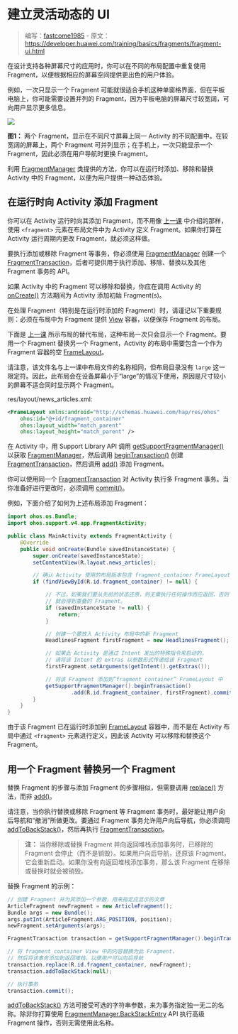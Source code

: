# 建立灵活动态的 UI

> 编写：[fastcome1985] - 原文：<https://developer.huawei.com/training/basics/fragments/fragment-ui.html>

在设计支持各种屏幕尺寸的应用时，你可以在不同的布局配置中重复使用 Fragment，以便根据相应的屏幕空间提供更出色的用户体验。

例如，一次只显示一个 Fragment 可能就很适合手机这种单窗格界面，但在平板电脑上，你可能需要设置并列的 Fragment，因为平板电脑的屏幕尺寸较宽阔，可向用户显示更多信息。

![][fragments-screen-mock]

**图1：** 两个 Fragment，显示在不同尺寸屏幕上同一 Activity 的不同配置中。在较宽阔的屏幕上，两个 Fragment 可并列显示；在手机上，一次只能显示一个 Fragment，因此必须在用户导航时更换 Fragment。

利用 [FragmentManager] 类提供的方法，你可以在运行时添加、移除和替换 Activity 中的 Fragment，以便为用户提供一种动态体验。

## 在运行时向 Activity 添加 Fragment

你可以在 Activity 运行时向其添加 Fragment，而不用像 [上一课] 中介绍的那样，使用 `<fragment>` 元素在布局文件中为 Activity 定义 Fragment。如果你打算在 Activity 运行周期内更改 Fragment，就必须这样做。

要执行添加或移除 Fragment 等事务，你必须使用 [FragmentManager] 创建一个 [FragmentTransaction]，后者可提供用于执行添加、移除、替换以及其他 Fragment 事务的 API。

如果 Activity 中的 Fragment 可以移除和替换，你应在调用 Activity 的 [onCreate()] 方法期间为 Activity 添加初始 Fragment(s)。

在处理 Fragment（特别是在运行时添加的 Fragment）时，请谨记以下重要规则：必须在布局中为 Fragment 提供 [View] 容器，以便保存 Fragment 的布局。

下面是 [上一课] 所示布局的替代布局，这种布局一次只会显示一个 Fragment。要用一个 Fragment 替换另一个 Fragment，Activity 的布局中需要包含一个作为 Fragment 容器的空 [FrameLayout]。

请注意，该文件名与上一课中布局文件的名称相同，但布局目录没有 `large` 这一限定符。因此，此布局会在设备屏幕小于“large”的情况下使用，原因是尺寸较小的屏幕不适合同时显示两个 Fragment。

res/layout/news_articles.xml:

```xml
<FrameLayout xmlns:android="http://schemas.huawei.com/hap/res/ohos"
    ohos:id="@+id/fragment_container"
    ohos:layout_width="match_parent"
    ohos:layout_height="match_parent" />
```

在 Activity 中，用 Support Library API 调用 [getSupportFragmentManager()] 以获取 [FragmentManager]，然后调用 [beginTransaction()] 创建 [FragmentTransaction]，然后调用 [add()] 添加 Fragment。

你可以使用同一个 [FragmentTransaction] 对 Activity 执行多 Fragment 事务。当你准备好进行更改时，必须调用 [commit()]。

例如，下面介绍了如何为上述布局添加 Fragment：

```java
import ohos.os.Bundle;
import ohos.support.v4.app.FragmentActivity;

public class MainActivity extends FragmentActivity {
    @Override
    public void onCreate(Bundle savedInstanceState) {
        super.onCreate(savedInstanceState);
        setContentView(R.layout.news_articles);

        // 确认 Activity 使用的布局版本包含 fragment_container FrameLayout
        if (findViewById(R.id.fragment_container) != null) {

            // 不过，如果我们要从先前的状态还原，则无需执行任何操作而应返回，否则
            // 就会得到重叠的 Fragment。
            if (savedInstanceState != null) {
                return;
            }

            // 创建一个要放入 Activity 布局中的新 Fragment
            HeadlinesFragment firstFragment = new HeadlinesFragment();

            // 如果此 Activity 是通过 Intent 发出的特殊指令来启动的，
            // 请将该 Intent 的 extras 以参数形式传递给该 Fragment
            firstFragment.setArguments(getIntent().getExtras());

            // 将该 Fragment 添加到“fragment_container” FrameLayout 中
            getSupportFragmentManager().beginTransaction()
                    .add(R.id.fragment_container, firstFragment).commit();
        }
    }
}
```

由于该 Fragment 已在运行时添加到 [FrameLayout] 容器中，而不是在 Activity 布局中通过 `<fragment>` 元素进行定义，因此该 Activity 可以移除和替换这个 Fragment。

## 用一个 Fragment 替换另一个 Fragment

替换 Fragment 的步骤与添加 Fragment 的步骤相似，但需要调用 [replace()] 方法，而非 [add()]。

请注意，当你执行替换或移除 Fragment 等 Fragment 事务时，最好能让用户向后导航和“撤消”所做更改。要通过 Fragment 事务允许用户向后导航，你必须调用 [addToBackStack()]，然后再执行 [FragmentTransaction]。

> **注：** 当你移除或替换 Fragment 并向返回堆栈添加事务时，已移除的 Fragment 会停止（而不是销毁）。如果用户向后导航，还原该 Fragment，它会重新启动。如果你没有向返回堆栈添加事务，那么该 Fragment 在移除或替换时就会被销毁。

替换 Fragment 的示例：

```java
// 创建 Fragment 并为其添加一个参数，用来指定应显示的文章
ArticleFragment newFragment = new ArticleFragment();
Bundle args = new Bundle();
args.putInt(ArticleFragment.ARG_POSITION, position);
newFragment.setArguments(args);

FragmentTransaction transaction = getSupportFragmentManager().beginTransaction();

// 将 fragment_container View 中的内容替换为此 Fragment，
// 然后将该事务添加到返回堆栈，以便用户可以向后导航
transaction.replace(R.id.fragment_container, newFragment);
transaction.addToBackStack(null);

// 执行事务
transaction.commit();
```

[addToBackStack()] 方法可接受可选的字符串参数，来为事务指定独一无二的名称。除非你打算使用 [FragmentManager.BackStackEntry] API 执行高级 Fragment 操作，否则无需使用此名称。


[fastcome1985]: https://github.com/fastcome1985

[FragmentManager]: https://developer.huawei.com/reference/ohos/support/v4/app/FragmentManager.html
[上一课]: ./creating.html
[FragmentTransaction]: https://developer.huawei.com/reference/ohos/support/v4/app/FragmentTransaction.html
[onCreate()]: https://developer.huawei.com/reference/ohos/app/Activity.html#onCreate(ohos.os.Bundle)
[View]: https://developer.huawei.com/reference/ohos/view/View.html
[FrameLayout]: https://developer.huawei.com/reference/ohos/widget/FrameLayout.html
[getSupportFragmentManager()]: https://developer.huawei.com/reference/ohos/support/v4/app/FragmentActivity.html#getSupportFragmentManager()
[beginTransaction()]: https://developer.huawei.com/reference/ohos/support/v4/app/FragmentManager.html#beginTransaction()
[add()]: https://developer.huawei.com/reference/ohos/support/v4/app/FragmentTransaction.html#add(ohos.support.v4.app.Fragment,%20java.lang.String)
[commit()]: https://developer.huawei.com/reference/ohos/support/v4/app/FragmentTransaction.html#commit()
[replace()]: https://developer.huawei.com/reference/ohos/support/v4/app/FragmentTransaction.html#replace(int,%20ohos.support.v4.app.Fragment)
[addToBackStack()]: https://developer.huawei.com/reference/ohos/support/v4/app/FragmentTransaction.html#addToBackStack(java.lang.String)
[FragmentManager.BackStackEntry]: https://developer.huawei.com/reference/ohos/support/v4/app/FragmentManager.BackStackEntry.html

[fragments-screen-mock]: ./fragments-screen-mock.png
